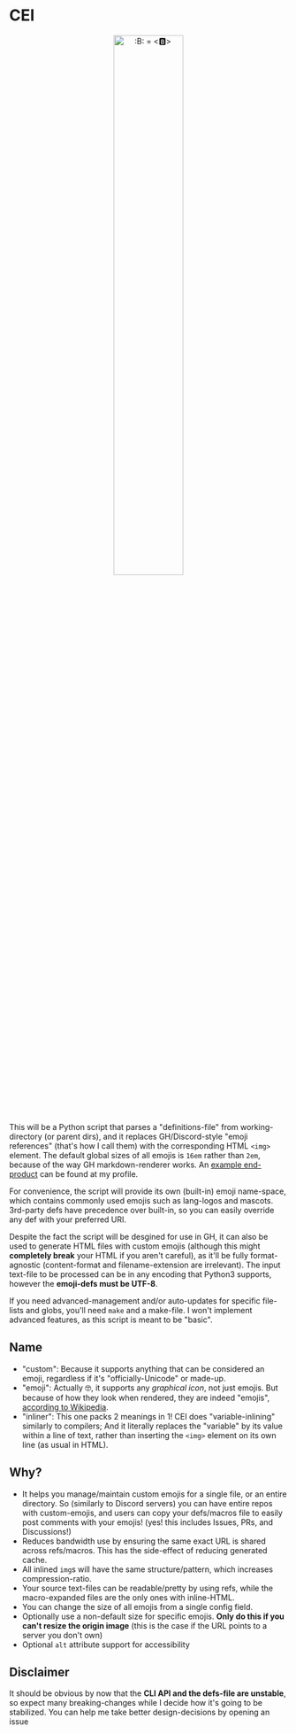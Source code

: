 # CEI
<div align=center>
  <img
    alt=":B: = <🅱️>"
    src=icon.svg
    width=50% height=50%
  >
</div>

This will be a Python script that parses a "definitions-file" from working-directory (or parent dirs), and it replaces GH/Discord-style "emoji references" (that's how I call them) with the corresponding HTML `<img>` element. The default global sizes of all emojis is `16em` rather than `2em`, because of the way GH markdown-renderer works. An [example end-product](https://github.com/Rudxain/Rudxain/blob/main/README.md#langs) can be found at my profile.

For convenience, the script will provide its own (built-in) emoji name-space, which contains commonly used emojis such as lang-logos and mascots. 3rd-party defs have precedence over built-in, so you can easily override any def with your preferred URI.

Despite the fact the script will be desgined for use in GH, it can also be used to generate HTML files with custom emojis (although this might **completely break** your HTML if you aren't careful), as it'll be fully format-agnostic (content-format and filename-extension are irrelevant). The input text-file to be processed can be in any encoding that Python3 supports, however the **emoji-defs must be UTF-8**.

If you need advanced-management and/or auto-updates for specific file-lists and globs, you'll need `make` and a make-file. I won't implement advanced features, as this script is meant to be "basic".

## Name
- "custom": Because it supports anything that can be considered an emoji, regardless if it's "officially-Unicode" or made-up.
- "emoji": Actually 🤓, it supports any *graphical icon*, not just emojis. But because of how they look when rendered, they are indeed "emojis", [according to Wikipedia](https://en.wikipedia.org/wiki/Emoji).
- "inliner": This one packs 2 meanings in 1! CEI does "variable-inlining" similarly to compilers; And it literally replaces the "variable" by its value within a line of text, rather than inserting the `<img>` element on its own line (as usual in HTML).

## Why?
- It helps you manage/maintain custom emojis for a single file, or an entire directory. So (similarly to Discord servers) you can have entire repos with custom-emojis, and users can copy your defs/macros file to easily post comments with your emojis! (yes! this includes Issues, PRs, and Discussions!)
- Reduces bandwidth use by ensuring the same exact URL is shared across refs/macros. This has the side-effect of reducing generated cache.
- All inlined `img`s will have the same structure/pattern, which increases compression-ratio.
- Your source text-files can be readable/pretty by using refs, while the macro-expanded files are the only ones with inline-HTML.
- You can change the size of all emojis from a single config field.
- Optionally use a non-default size for specific emojis. **Only do this if you can't resize the origin image** (this is the case if the URL points to a server you don't own)
- Optional `alt` attribute support for accessibility

## Disclaimer
It should be obvious by now that the **CLI API and the defs-file are unstable**, so expect many breaking-changes while I decide how it's going to be stabilized. You can help me take better design-decisions by opening an issue
